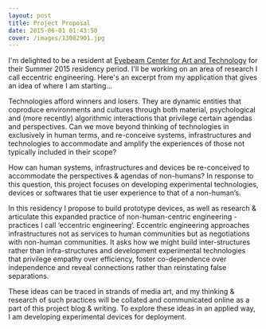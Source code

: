 ```yaml
---
layout: post
title: Project Proposal
date: 2015-06-01 01:43:50
cover: /images/13082901.jpg
---
```

I'm delighted to be a resident at [Eyebeam Center for Art and Technology](http://eyebeam.org/people) for their Summer 2015 residency period. I'll be working on an area of research I call eccentric engineering. Here's an excerpt from my application that gives an idea of where I am starting...

Technologies afford winners and losers. They are dynamic entities that coproduce environments and cultures through both material, psychological and (more recently) algorithmic interactions that privilege certain agendas and perspectives. Can we move beyond thinking of technologies in exclusively in human terms, and re-conceive systems, infrastructures and technologies to accommodate and amplify the experiences of those not typically included in their scope?

How can human systems, infrastructures and devices be re-conceived to accommodate the perspectives & agendas of non-humans? In response to this question, this project focuses on developing experimental technologies, devices or softwares that tie user experience to that of a non-human’s.

In this residency I propose to build prototype devices, as well as research & articulate this expanded practice of non-human-centric engineering - practices I call ‘eccentric engineering’. Eccentric engineering approaches infrastructures not as services to human communities but as negotiations with non-human communities. It asks how we might build inter-structures rather than infra-structures and development experimental technologies that privilege empathy over efficiency, foster co-dependence over independence and reveal connections rather than reinstating false separations.

These ideas can be traced in strands of media art, and my thinking & research of such practices will be collated and communicated online as a part of this project blog & writing. To explore these ideas in an applied way, I am developing experimental devices for deployment.
